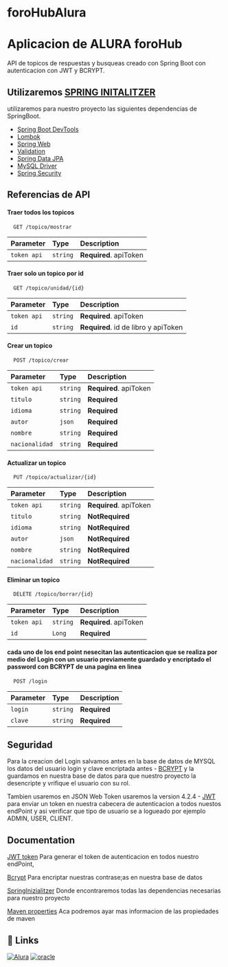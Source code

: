 # foroHubAlura

# Aplicacion de ALURA foroHub

API de topicos de respuestas y busqueas creado con Spring Boot con autenticacion con JWT y BCRYPT.


## Utilizaremos [SPRING INITALITZER](https://start.spring.io/)

utilizaremos para nuestro proyecto las siguientes dependencias de SpringBoot.

 - [Spring Boot DevTools](https://mvnrepository.com/artifact/mysql/mysql-connector-java)
 - [Lombok ](https://projectlombok.org/setup/maven)
  - [Spring Web](https://mvnrepository.com/artifact/org.springframework/spring-web)
 - [Validation  ](https://mvnrepository.com/artifact/javax.validation/validation-api)
  - [Spring Data JPA](https://mvnrepository.com/artifact/org.springframework.data/spring-data-jpa)
 - [MySQL Driver ](https://mvnrepository.com/artifact/mysql/mysql-connector-java) 
  - [Spring Security](https://mvnrepository.com/artifact/org.springframework.security/spring-security-core) 

## Referencias de API

#### Traer todos los topicos

```http
  GET /topico/mostrar
```

| Parameter | Type     | Description                |
| :-------- | :------- | :------------------------- |
| `token api` | `string` | **Required**. apiToken |

#### Traer solo un topico por id

```http
  GET /topico/unidad/{id}
```

| Parameter | Type     | Description                       |
| :-------- | :------- | :-------------------------------- |
| `token api` | `string` | **Required**. apiToken |
| `id`      | `string` | **Required**. id de libro y apiToken|


#### Crear un topico

```http
  POST /topico/crear
```

| Parameter | Type     | Description                       |
| :-------- | :------- | :-------------------------------- |
| `token api` | `string` | **Required**. apiToken |
| `titulo`      | `string` | **Required**  |
| `idioma`      | `string` | **Required**  |
| `autor`      | `json` | **Required**  |
| `nombre`      | `string` | **Required**  |
| `nacionalidad`      | `string` | **Required**  |

#### Actualizar un topico


```http
  PUT /topico/actualizar/{id}
```

| Parameter | Type     | Description                       |
| :-------- | :------- | :-------------------------------- |
| `token api` | `string` | **Required**. apiToken |
| `titulo`      | `string` | **NotRequired**  |
| `idioma`      | `string` | **NotRequired**  |
| `autor`      | `json` | **NotRequired**  |
| `nombre`      | `string` | **NotRequired**  |
| `nacionalidad`      | `string` | **NotRequired**  |

#### Eliminar un topico

```http
  DELETE /topico/borrar/{id}
```

| Parameter | Type     | Description                       |
| :-------- | :------- | :-------------------------------- |
| `token api` | `string` | **Required**. apiToken |
| `id`      | `Long` | **Required**  |


#### cada uno de los end point nesecitan las autenticacion que se realiza por medio del Login con un usuario previamente guardado y encriptado el password con BCRYPT  de una pagina en linea 

```http
  POST /login
```

| Parameter | Type     | Description                       |
| :-------- | :------- | :-------------------------------- |
| `login` | `string` | **Required** |
| `clave`      | `string` | **Required**  |

## Seguridad
Para la creacion del Login salvamos antes en la base de datos de MYSQL los datos del usuario login y clave encriptada antes - [BCRYPT](https://bcrypt-generator.com/) y la guardamos en nuestra base de datos para que nuestro proyecto la desencripte y vrifique el usuario con su rol.

Tambien usaremos en JSON Web Token usaremos la version 4.2.4 - [JWT](https://jwt.io/) para enviar un token en nuestra cabecera de autenticacion a todos nuestos endPoint y asi verificar que tipo de usuario se a logueado por ejemplo ADMIN, USER, CLIENT.



## Documentation

[JWT token](https://jwt.io/introduction) Para generar el token de autenticacion en todos nuestro endPoint,

[Bcrypt](https://www.npmjs.com/package/bcrypt) Para encriptar nuestras contrase;as en nuestra base de datos

[SpringInizialitzer](https://github.com/spring-io/initializr/) Donde encontraremos todas las dependencias necesarias para nuestro proyecto

[Maven properties](https://books.sonatype.com/mvnref-book/reference/resource-filtering-sect-properties.html) Aca podremos ayar mas informacion de las propiedades de maven



## 🔗 Links
[![Alura](https://img.shields.io/badge/alura-000?style=for-the-badge&logo=ko-fi&logoColor=r)](https://www.aluracursos.com/)
[![oracle](https://img.shields.io/badge/oracle-0A66C2?style=for-the-badge&logo=&logoColor=white)](https://www.oracle.com/ar/education/oracle-next-education/)


